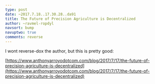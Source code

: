 ```yaml
---
type: post
date: ~2017.7.18..17.30.28..da91
title: The Future of Precision Agriculture is Decentralized
author: ~ravmel-ropdyl
navsort: bump
navuptwo: true
comments: reverse
---
```


I wont reverse-dox the author, but this is pretty good:

[https://www.anthonyarroyodotcom.com/blog/2017/7/17/the-future-of-precision-agriculture-is-decentralized](https://www.anthonyarroyodotcom.com/blog/2017/7/17/the-future-of-precision-agriculture-is-decentralized)